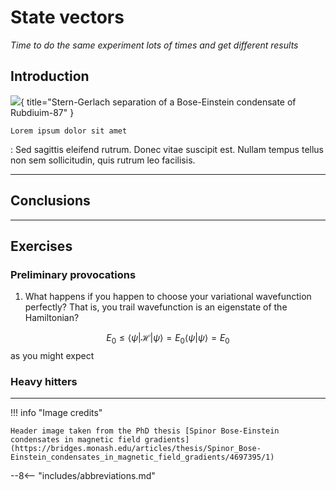 # State vectors

_Time to do the same experiment lots of times and get different results_

## Introduction

![](../images/01-foundational/1-3-methods/header.png){ title="Stern-Gerlach separation of a Bose-Einstein condensate of Rubdiuim-87" }


`Lorem ipsum dolor sit amet`

:   Sed sagittis eleifend rutrum. Donec vitae suscipit est. Nullam tempus
    tellus non sem sollicitudin, quis rutrum leo facilisis.

---

## Conclusions

---

## Exercises

### Preliminary provocations
1. What happens if you happen to choose your variational wavefunction perfectly? That is, you trail wavefunction is an eigenstate of the Hamiltonian?

$$
E_0 \le \langle \psi | \mathscr{H} | \psi \rangle = E_0 \langle \psi | \psi \rangle = E_0
$$
as you might expect

### Heavy hitters


---

!!! info "Image credits"

    Header image taken from the PhD thesis [Spinor Bose-Einstein condensates in magnetic field gradients](https://bridges.monash.edu/articles/thesis/Spinor_Bose-Einstein_condensates_in_magnetic_field_gradients/4697395/1)

[^1]: more accurately, at this time it was the Bohr-Sommerfeld model, which is an extension of the Bohr model to include elliptical orbits which fixed some problems. One will also see in [solid-state physics](https://ssp.utasphys.cloud.edu.au/) that Sommerfeld has a real talent for tweaking existing theories to make them run a bit better.
[^2]: A study of the the relativistic wave equation, known as the _Dirac equation_, is required to fully flesh out this result.
[^3]: In this case we can, but more generally, the magnetic moment of the nucleus cannot be ignored (see LINK ME! hyperfine splitting)

--8<-- "includes/abbreviations.md"
